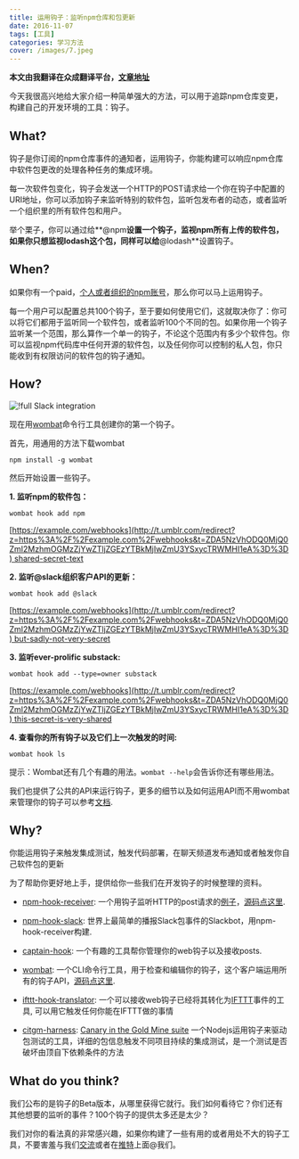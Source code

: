 ```yaml
---
title: 运用钩子：监听npm仓库和包更新
date: 2016-11-07
tags: [工具]
categories: 学习方法
cover: /images/7.jpeg
---
```

**本文由我翻译在众成翻译平台，[文章地址](http://www.zcfy.cc/article/introducing-hooks-get-notifications-of-npm-registry-and-package-changes-as-they-happen-1610.html)**

今天我很高兴地给大家介绍一种简单强大的方法，可以用于追踪npm仓库变更，构建自己的开发环境的工具：钩子。

<!--more-->
## What?

钩子是你订阅的npm仓库事件的通知者，运用钩子，你能构建可以响应npm仓库中软件包更改的处理各种任务的集成环境。

每一次软件包变化，钩子会发送一个HTTP的POST请求给一个你在钩子中配置的URI地址，你可以添加钩子来监听特别的软件包，监听包发布者的动态，或者监听一个组织里的所有软件包和用户。

举个栗子，你可以通过给**@npm**设置一个钩子，监视npm所有上传的软件包，如果你只想监视lodash这个包，同样可以给**@lodash**设置钩子。

## When?

如果你有一个paid，[个人或者组织的npm账号](http://t.umblr.com/redirect?z=https%3A%2F%2Fwww.npmjs.com%2Fnpm%2Fprivate-packages&t=MGY4N2Q4OWRmYTljZDg2YzViMzQzZGY5YmE4ZWJiOGI3MDg2M2QwOSxycTRWMHI1eA%3D%3D)，那么你可以马上运用钩子。

每一个用户可以配置总共100个钩子，至于要如何使用它们，这就取决你了：你可以将它们都用于监听同一个软件包，或者监听100个不同的包。如果你用一个钩子监听某一个范围，那么算作一个单一的钩子，不论这个范围内有多少个软件包。你可以监视npm代码库中任何开源的软件包，以及任何你可以控制的私人包，你只能收到有权限访问的软件包的钩子通知。

 ## How?
![!full Slack integration](http://p0.qhimg.com/t01252b2385f2f7beb8.png)

现在用[wombat](http://t.umblr.com/redirect?z=https%3A%2F%2Fwww.npmjs.com%2Fpackages%2Fwombat&t=Y2JjNDUwNzc2ZWZiY2Q3NDMxZjVhM2ZmZTM2NGE3ZTU0Njc0MmEyMSxycTRWMHI1eA%3D%3D)命令行工具创建你的第一个钩子。

首先，用通用的方法下载wombat

`npm install -g wombat`

然后开始设置一些钩子。

**1. 监听npm的软件包：**

`wombat hook add npm`

[https://example.com/webhooks](http://t.umblr.com/redirect?z=https%3A%2F%2Fexample.com%2Fwebhooks&t=ZDA5NzVhODQ0MjQ0ZmI2MzhmOGMzZjYwZTljZGEzYTBkMjIwZmU3YSxycTRWMHI1eA%3D%3D) shared-secret-text

**2. 监听@slack组织客户API的更新：**

`wombat hook add @slack`

[https://example.com/webhooks](http://t.umblr.com/redirect?z=https%3A%2F%2Fexample.com%2Fwebhooks&t=ZDA5NzVhODQ0MjQ0ZmI2MzhmOGMzZjYwZTljZGEzYTBkMjIwZmU3YSxycTRWMHI1eA%3D%3D) but-sadly-not-very-secret

**3. 监听ever-prolific substack:** 

`wombat hook add --type=owner substack`

[https://example.com/webhooks](http://t.umblr.com/redirect?z=https%3A%2F%2Fexample.com%2Fwebhooks&t=ZDA5NzVhODQ0MjQ0ZmI2MzhmOGMzZjYwZTljZGEzYTBkMjIwZmU3YSxycTRWMHI1eA%3D%3D) this-secret-is-very-shared

**4. 查看你的所有钩子以及它们上一次触发的时间:**

`wombat hook ls`

 提示：Wombat还有几个有趣的用法。`wombat --help`会告诉你还有哪些用法。

我们也提供了公共的API来运行钩子，更多的细节以及如何运用API而不用wombat来管理你的钩子可以参考[文档](http://t.umblr.com/redirect?z=https%3A%2F%2Fgithub.com%2Fnpm%2Fregistry%2Ftree%2Fmaster%2Fdocs%2Fhooks&t=MDE2Y2IzMjJjMGVlOGVkMGY0ZDAwZDhhMzhjMTVmNjJjZGNiOWI4MCxycTRWMHI1eA%3D%3D).

 ## Why?

你能运用钩子来触发集成测试，触发代码部署，在聊天频道发布通知或者触发你自己软件包的更新

为了帮助你更好地上手，提供给你一些我们在开发钩子的时候整理的资料。

- [npm-hook-receiver](http://t.umblr.com/redirect?z=https%3A%2F%2Fwww.npmjs.com%2Fpackage%2Fnpm-hook-receiver&t=OGRjZGI4YmEyYzQ0NDY0YzZjOTdiMzEzOGY5ZTE2MzM2ODViZThkOSxycTRWMHI1eA%3D%3D): 一个用钩子监听HTTP的post请求的[例子](http://t.umblr.com/redirect?z=https%3A%2F%2Fwww.npmjs.com%2Fpackage%2Frestify&t=OTI5YzEwOGFhNGE2NjhkYzg0ZWNjMzY5OTI5N2Y3YjM0YmNiZjc2YSxycTRWMHI1eA%3D%3D)，[源码点这里](http://t.umblr.com/redirect?z=https%3A%2F%2Fgithub.com%2Fnpm%2Fnpm-hook-receiver&t=Yjk3ZWI1OWE5YTg5ZmQ2NWM4Yzk4N2YwOGYwYjVlYTM1ZWE0NjZiNCxycTRWMHI1eA%3D%3D).

- [npm-hook-slack](http://t.umblr.com/redirect?z=https%3A%2F%2Fgithub.com%2Fnpm%2Fnpm-hook-slack&t=MGY1NTdjMjUwZjZkODJlZGI1YTFiNDJhNWI5YzNkZDcyOTc5NWI5YSxycTRWMHI1eA%3D%3D): 世界上最简单的播报Slack包事件的Slackbot，用npm-hook-receiver构建.

- [captain-hook](http://t.umblr.com/redirect?z=https%3A%2F%2Fgithub.com%2Fnpm%2Fcaptain-hook&t=ZDc3ZDU2MDZjMjRlNjRkMGIyYmMyZDA2OTFkNjA3NGFhY2JmMmRiOSxycTRWMHI1eA%3D%3D): 一个有趣的工具帮你管理你的web钩子以及接收posts.

- [wombat](http://t.umblr.com/redirect?z=https%3A%2F%2Fwww.npmjs.com%2Fpackage%2Fwombat&t=NDBiZDBlZDM0OGY0OGYwOGFlNGU5YzdjYWJkNTUxNzgzMWZiOTU1OSxycTRWMHI1eA%3D%3D): 一个CLI命令行工具，用于检查和编辑你的钩子，这个客户端运用所有的钩子API，[源码点这里](http://t.umblr.com/redirect?z=https%3A%2F%2Fgithub.com%2Fnpm%2Fwombat-cli&t=YzQxZTJiYWVkYTBhYmIyYmQzMTc4M2Y2ZTVmMjc3ZGMxOWRiNDY5MyxycTRWMHI1eA%3D%3D).

- [ifttt-hook-translator](http://t.umblr.com/redirect?z=https%3A%2F%2Fgithub.com%2Fnpm%2Fifttt-hook-translator&t=NjliNTU2YjkyZDVkNDEyOWMwZGFkODMxNGE5MzU5OWMzODVjMGQ4NSxycTRWMHI1eA%3D%3D): 一个可以接收web钩子已经将其转化为[IFTTT](http://t.umblr.com/redirect?z=https%3A%2F%2Fifttt.com%2F&t=ZWI1MzhmMzYxOGVlNTExNjYwYWY1ZWNlMWNhZDdiOTQ5ZmU5ZjBlMixycTRWMHI1eA%3D%3D)事件的工具, 可以用它触发任何你能在IFTTT做的事情

- [citgm-harness](http://t.umblr.com/redirect?z=https%3A%2F%2Fgithub.com%2Fbcoe%2Fcitgm-harness%2Fpulls&t=Mzk1MDA1MDUxNGE3NDAyMTljNzYxYTgyMDkxNWQ0Y2RhZTA4YmZhZixycTRWMHI1eA%3D%3D): [Canary in the Gold Mine suite](http://t.umblr.com/redirect?z=https%3A%2F%2Fgithub.com%2Fnodejs%2Fcitgm&t=ZTJkM2YzMzZmYzk5MWI3N2YyZTA0ZDRmZGE2N2ZmY2QyYmViMjJkMixycTRWMHI1eA%3D%3D) 一个Nodejs运用钩子来驱动包测试的工具，详细的包信息触发不同项目持续的集成测试，是一个测试是否破坏由顶自下依赖条件的方法

## What do you think?

我们公布的是钩子的Beta版本，从哪里获得它就行。我们如何看待它？你们还有其他想要的监听的事件？100个钩子的提供太多还是太少？

我们对你的看法真的非常感兴趣，如果你构建了一些有用的或者用处不大的钩子工具，不要害羞与我们[交流](http://t.umblr.com/redirect?z=http%3A%2F%2Finfo%40npmjs.com&t=MGIzMWQ2MGMxZGVhODlkYTFkYmExNGFmZmYyNDQzNTBjZjg3YzQzZSxycTRWMHI1eA%3D%3D)或者在[推特](https://twitter.com/npmjs)上面@我们。